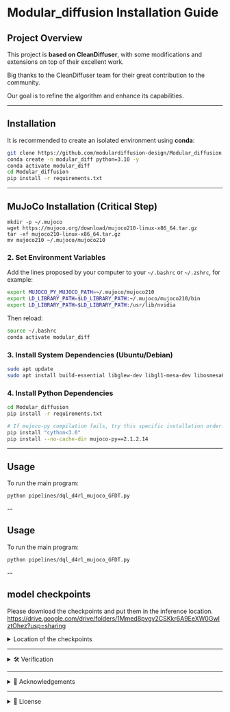 # Modular_diffusion Installation Guide

## Project Overview
This project is **based on CleanDiffuser**, with some modifications and extensions on top of their excellent work.  

Big thanks to the CleanDiffuser team for their great contribution to the community.  

Our goal is to refine the algorithm and enhance its capabilities.

---

## Installation

It is recommended to create an isolated environment using **conda**:

```bash
git clone https://github.com/modulardiffusion-design/Modular_diffusion.git
conda create -n modular_diff python=3.10 -y
conda activate modular_diff
cd Modular_diffusion
pip install -r requirements.txt
```

---

## MuJoCo Installation (Critical Step)
```
mkdir -p ~/.mujoco
wget https://mujoco.org/download/mujoco210-linux-x86_64.tar.gz
tar -xf mujoco210-linux-x86_64.tar.gz
mv mujoco210 ~/.mujoco/mujoco210
```

### 2. Set Environment Variables
Add the lines proposed by your computer to your `~/.bashrc` or `~/.zshrc`, for example:

```bash
export MUJOCO_PY_MUJOCO_PATH=~/.mujoco/mujoco210
export LD_LIBRARY_PATH=$LD_LIBRARY_PATH:~/.mujoco/mujoco210/bin
export LD_LIBRARY_PATH=$LD_LIBRARY_PATH:/usr/lib/nvidia
```

Then reload:
```bash
source ~/.bashrc
conda activate modular_diff
```

### 3. Install System Dependencies (Ubuntu/Debian)
```bash
sudo apt update
sudo apt install build-essential libglew-dev libgl1-mesa-dev libosmesa6-dev patchelf libegl1 libgles2 libglx0 libopengl0
```

### 4. Install Python Dependencies
```bash
cd Modular_diffusion
pip install -r requirements.txt

# If mujoco-py compilation fails, try this specific installation order:
pip install "cython<3.0"
pip install --no-cache-dir mujoco-py==2.1.2.14
```

---



## Usage

To run the main program:
```bash
python pipelines/dql_d4rl_mujoco_GFDT.py
```
--
## Usage

To run the main program:
```bash
python pipelines/dql_d4rl_mujoco_GFDT.py
```
--
## model checkpoints
Please download the checkpoints and put them in the inference location.
https://drive.google.com/drive/folders/1Mmed8pygv2CSKkr6A9EeXW0GwIztOhez?usp=sharing
<details>
  <summary>Location of the checkpoints</summary>
```python
@hydra.main(config_path="../configs/edp/mujoco", config_name="mujoco", version_base=None)
def pipeline(args):
    args.device = "cuda:0" if torch.cuda.is_available() else "cpu"
    set_seed(args.seed)
    # save_path = f'results/{args.pipeline_name}/'
    save_path = f'seed5432/{args.pipeline_name}/{args.task.env_name}/'
    fallback_dir = f"results/{args.pipeline_name}/pretrained"

    env = gym.make(args.task.env_name)
    dataset = D4RLMuJoCoTDDataset(d4rl.qlearning_dataset(env), args.normalize_reward)
    dataloader = DataLoader(dataset, batch_size=args.batch_size, shuffle=True, num_workers=1, pin_memory=True, drop_last=True)
    obs_dim, act_dim = dataset.o_dim, dataset.a_dim

    # EDP-specific network architecture
    nn_diffusion = DQLMlp(obs_dim, act_dim, emb_dim=64, timestep_emb_type="positional")
    nn_condition = IdentityCondition(dropout=0.0)
    actor = DiscreteDiffusionSDE(
        nn_diffusion, nn_condition, predict_noise=False, 
        optim_params={"lr": args.actor_learning_rate},
        x_max=+1. * torch.ones((1, act_dim), device=args.device),
        x_min=-1. * torch.ones((1, act_dim), device=args.device),
        diffusion_steps=args.diffusion_steps, ema_rate=args.ema_rate, 
        device=args.device)

    # EDP uses DQLCritic instead of IDQL's Q and V networks
    critic = DQLCritic(obs_dim, act_dim, hidden_dim=args.hidden_dim).to(args.device)
    critic_target = deepcopy(critic).requires_grad_(False).eval()

    env_eval = gym.vector.make(args.task.env_name, args.num_envs)
    env_eval.env_name = args.task.env_name
    guidance_dirs = sorted(get_guidance_dirs(save_path))
    
    for g_dir in guidance_dirs:
        guidance_name = os.path.basename(g_dir)
        print(guidance_name)

        step_ckpt_pairs = sorted(get_ckpts_with_fallback(g_dir, fallback_dir),reverse=True)
        if not step_ckpt_pairs:
            print(f"⚠️ No ckpt found in {guidance_name}")
            continue
        
        sparse = 0
        for step, diff_ckpt, critic_ckpt in step_ckpt_pairs:
            # if step>200000 :
                load_ckpt_and_inference(
                guidance_name, step, actor, critic, critic_target,
                diff_ckpt, critic_ckpt, args, dataset, env_eval)
                # break
    save_results_to_csv(results_dict, args.pipeline_name, args.task.env_name)
```
    
## Practical Techniques

Be wise in guidance selection. Check and select the guidance that offered a good normalized score in the inference stage. Do not blindly select the last .pt file, as many training trials (if not every trial) have shown visible and significant performance degradation after longer training steps, a clear sign of overfitting. The quality of guidance is vitally important for the performance of GFDT. 

---
# Project README

<details>
  <summary>📌 Common Issues & Solutions</summary>

If you encounter compilation errors with `mujoco-py`, try these solutions:

### Solution 1: Clean reinstall
```bash
pip uninstall mujoco-py
pip cache purge
pip install --force-reinstall --no-cache-dir mujoco-py==2.1.2.14
```

### Solution 2: Alternative mujoco-py version
```bash
pip install mujoco-py==2.3.3
```

### Solution 3: Manual compilation from source
```bash
git clone https://github.com/openai/mujoco-py.git
cd mujoco-py
pip install -e .
```

---

**Q: Compilation fails with "GL/glew.h: No such file or directory"**  
**A:** Install the missing system dependencies:  
```bash
sudo apt install libglew-dev libgl1-mesa-dev
```

**Q: "command 'gcc' failed with exit status 1"**  
**A:** Ensure you have build tools:  
```bash
sudo apt install build-essential
```

**Q: Still having issues?**  
**A:** Please open an Issue with your error log and system information.

</details>

---

<details>
  <summary>🛠 Verification</summary>

Test your installation:
```bash
python -c "import mujoco_py; print('MuJoCo installation successful!')"
```

</details>

---

<details>
  <summary>🙌 Acknowledgements</summary>

This project is built upon CleanDiffuser.  
All credits for the dataset and benchmark go to the original authors.

</details>

---

<details>
  <summary>📜 License</summary>

This repository follows the original CleanDiffuser license.  
Please make sure to comply with the corresponding terms when using or distributing this project.

</details>
